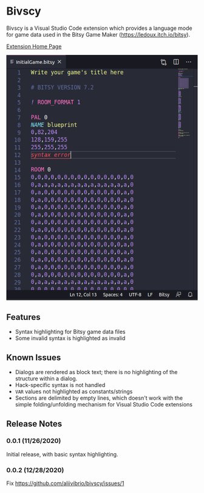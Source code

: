 # Bivscy

Bivscy is a Visual Studio Code extension which provides a language mode for game data used in the
Bitsy Game Maker (https://ledoux.itch.io/bitsy).

[Extension Home Page](https://marketplace.visualstudio.com/items?itemName=Aliivibrio.bivscy)

![screenshot of highlighted Bitsy game data](https://raw.githubusercontent.com/aliivibrio/bivscy/main/images/bivscy-screen.png)

## Features

* Syntax highlighting for Bitsy game data files
* Some invalid syntax is highlighted as invalid

## Known Issues

* Dialogs are rendered as block text; there is no highlighting of the structure within a dialog.
* Hack-specific syntax is not handled
* `VAR` values not highlighted as constants/strings
* Sections are delimited by empty lines, which doesn't work with the simple folding/unfolding mechanism for Visual Studio Code extensions

## Release Notes

### 0.0.1 (11/26/2020)

Initial release, with basic syntax highlighting.

### 0.0.2 (12/28/2020)

Fix https://github.com/aliivibrio/bivscy/issues/1
